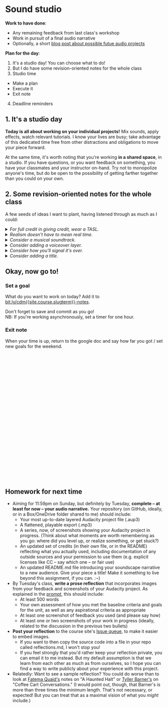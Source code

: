 
# Sound studio

**Work to have done**:

* Any remaining feedback from last class's workshop
* Work in pursuit of a final audio narrative
* Optionally, a short [blog post about possible futue audio projects]({{site.github.issues_url}})

**Plan for the day**:

1. It's a studio day! You can choose what to do!
2. But I do have some revision-oriented notes for the whole class
3. Studio time
  - Make a plan
  - Execute it
  - Exit note
4. Deadline reminders

## 1. It's a studio day
<div class="alert alert-success">
<strong>Today is all about working on your individual projects!</strong> Mix sounds, apply effects, watch relevant tutorials. I know your lives are busy; take advantage of this dedicated time free from other distractions and obligations to move your piece forward.
</div>

At the same time, it's worth noting that you're working **in a shared space**, in a studio. If you have questions, or you want feedback on something, you have your classmates and your instructor on-hand. Try not to monopolize anyone's time, but do be open to the possibility of getting farther together than you could on your own.


## 2. Some revision-oriented notes for the whole class
A few seeds of ideas I want to plant, having listened through as much as I could:

<!-- NEW IN 2020:
* endings
* noise reduction
* consider voiceover – or re-recording muffled voices currently in background tracks
-->


<details><summary><em>For full credit in giving credit, wear a TASL.</em></summary>
<p>Some folks have been asking about this, so I want to make sure I talk about it publicly: if you're using sounds someone else recorded, you do have to include enough information to recover where it came from. What information? Well, see <em>Writer/Designer</em> page 162 for the general case, but the <a href="https://wiki.creativecommons.org/wiki/Best_practices_for_attribution">Creative Commons' own recommendations</a> specifically recommends you remember the acronym <strong>TASL: Title, Author, Source, License</strong>. (If you know a date, I'd add that, too, for TASLD.) That linked CC page also includes a number of examples; let's look at one or two together!</p>
<p>Of particular note: if you're using source material with a Creative Commons license, <strong>you do need to specify <em>which</em> license it uses</strong>: CC-BY, CC-BY-NC, etc. This is especially important for Share-Alike licenses (CC-BY-SA, etc), because they force you to use the same license and can therefore be in conflict with each other. You can add this information at the end of the audio file, like in Coffee Cart Conversations, or you can use that space after your narrative ends to point listeners toward a text file in your repository.</p>
<p>Note as well that for "Source," a link to the search engine or database that you found it with (e.g. FreeSound) <em>isn't enough</em>: you'll want to point to the specific page for the individual file you're using.</p>
</details>


<details>
<summary><em>Realism doesn't have to mean real time.</em></summary>
<p>Silence, and sameness, sound a lot longer in playback than they do when you're recording them. Two seconds of nothing could be considered a Grand Pause. Think about how you would write a story with words: you wouldn't include every moment, every breath, every footstep; you'd just say, "The doorbell rang, and she opened the door." Similarly, in movies or TV, frequent cuts from one shot to another are the rule, and long takes are the exception. Feel free to elide some moments in time!</p>
<p>In retrospect, the examples I gave you included more examples of continuous time unfolding than of sharp jumps. But if you're trying to cover a larger period than four minutes, it may well help to have discrete / abrupt changes of background noise, music, etc, to signal scene changes. (You can sometimes also time these background changes to align with foreground sounds, like doors closing, a coat zipping, etc.)</p>
<p>And if you're worried about signaling how long something takes <em>within</em> a single scene, consider splitting a background track into two clips, sliding one underneath the other, and crossfading from an earlier to a later point in the same track. It works for dialogue as well as music!</p>
</details>

<!-- <details><summary><em>Differentiate using volume and left/right pan... but don't overdo it.</em></summary>
    <p>Many of you are doing smart work to differentiate foreground sounds from background, in part through "ducking" the background to a lower volume while keeping the sound going to provide depth. Similarly, many of you are doing smart work using left/right channels to differentiate speakers or to move things around the landscape.</p>
    <p>If you haven't yet tried either, go for it! The left/right channels are visible at the left of any track, as long as the track's tall enough. You can adjust the track's overall volume with the gain slider also located there. Alternately, you can use the Envelope Tool to reversibly change volume for just part of the track.</p>
    <p>Two caveats: First, if you're listening to someone way off to your left, you'll probably turn to face them, at least part of the way. So <em>you probably don't need to go all the way to 100% left or 100% right</em> when positioning human voices: try 50% and fine-tune from there.</p>
    <p>Second, one risk of layering sounds is "clipping," the kind of crackle or squeal you get if the sound level exceeds what the system can handle. This can especially happen as you layer these sounds together, or amplify them to bring them closer to the listener. If you notice any one waveform hitting the top of the track, or the overall volume going into the red during playback, you're "clipping" part of your sound. Try Effects > Clip Fix, which should give you a little more room.</p>
</details> -->

<!-- <details><summary><em>Aim to blend at most entrances and exits.</em></summary>

<p>Sometimes, you really do want a sound to enter suddenly: a jump-scare, a bolt of lightning, a phone ringing. But more often, you want the new sound to feel like it's part of the same scene. Sounds recorded in different places often have different levels of background hum, which can make their entrances and exits feel more intrusive. You can mask this with fade-ins/outs, or try to <a href="https://fedoramagazine.org/audacity-quick-tip-quickly-remove-background-noise/">remove the background</a>. (That last is easiest if you recorded an extra second or two of "silence" before each take.)</p>

<p>If you want to use music or another kind of background sound to cover transitions, try overlapping the fade-in with the existing scene so as to minimize dead air: at a low volume, the effect will be a more seamless / integrated transition.
</p>
</details> 
-->

<details><summary><em>Consider a musical soundtrack.</em></summary>
<p>Even if your narrative takes place somewhere you wouldn't expect music to actually be audible, a low-key background soundtrack offers a lot of benefits: it covers transitions that would otherwise be silent; it masks differences in background noise across assets and thus helps them seem more like they belong together; and, as we noted when we started this unit, music is great a signaling (or shifting) emotional tone. </p>
<p>Be sure to check out the <a href="../resources#sounds-and-music">Sounds and Music section</a> of the Resources page for tips on where to find openly licensed tracks you can use.</p>
</details>

<details><summary><em>Consider adding a voiceover layer.</em></summary>
<p>Maybe I'm just getting old, but as I've puttered around various places by myself I've noticed that I don't stay silent: I mutter as I putter. Even if it's just short reactions to things I see ("nice!") or read ("really? <em>really</em>."), even if it's not actual words ("hmm."), I tend to narrate my day.</p>
<p>All of which is to say, if your audio narrative takes your listeners along on a ride inside someone's head, but you haven't yet included any human voices, I'd at least give some thought to whether a word here or there might help. (Note that the voice doesn't have to exist in the same timestream as the events of the narrative: think about some of the retrospective commentary in <a href="https://training.npr.org/2015/10/30/six-npr-stories-that-breathe-life-into-neighborhood-scenes/">the NPR reading I had you do</a>, especially the pieces featuring Steve Inskeep and Robert Siegel.) Your narrative, that is, could also have a narrator.</p>
<p>And if you like that idea, but don't want to deal with hearing your own voice recorded, consider swapping scripts with someone else in the class!</p>
</details>


<!-- <details><summary><em>Consider adding a transcript.</em></summary>

<p>If you're working off of a script, as a number of you seem to be, please do consider turning it into a readable transcript you can place alongside the sound file: it's not only more accessible for the temporarily or permanently hearing-impaired, but it also makes your piece easier to search for (and within).</p>

<p>I forgot to send an email with examples (I blame this illness), but I can fix that now! NPR's <em>This American Life</em> does a great job, and they're relatively straightforward in format, too. Why not check out some of their <a href="https://www.thisamericanlife.org/recommended">recommended episodes</a>, including a primer for listeners <a href="https://www.thisamericanlife.org/recommended/new-to-this-american-life">new to the show</a> that tipped me off to this <a href="https://www.thisamericanlife.org/109/notes-on-camp">one on camp</a>. (I was excited by this description: <em>"This one drops you in a place and immerses you there so quickly and happily. Just a deeply cheerful trip into childhood summertime."</em>) Or, for something closer to the length of what you'll be working on – a special episode with <a href="https://www.thisamericanlife.org/241/20-acts-in-60-minutes">20 acts in 60 minutes</a>?</p>

<p>You access the transcript from the top of each full episode page, but you can jump to specific sections, or "acts," when choosing what to listen to.</p>
</details> -->

<details><summary><em>Consider how you'll signal it's over.</em></summary>
<p>Endings are tricky. In an essay, I'd say they usually depend on beginnings: completing some thought you'd left open, or answering a question. In stories, there's often an epiphany (new insight) or a denouement, a return to a previous situation but with the characters' perspectives on it now changed. You can try those things with audio, too, but there are added elements: if you have music, you can make sure to "resolve" back into the root chord, or to complete a rhythmic sequence; if you have an ongoing event, you can fade out; if you have a surprise or joke ending, you can signal intentionality by muting almost all the backgrounds to draw attention to the one track that remains.</p>
<p>There are lots of ways to do this. But if you're satisfied with the overall shape, endings are one place where you can put a little extra polish in!</p>
</details>

<details><summary><em>Consider adding a title.</em></summary>
<p>A title can provide a location, a clue, a genre, a commentary; it can make or unmake listener expectations. What will you call your audio narrative? Where will you let listeners know that name? (In the README? In a recorded introduction to the sound file itself, like on a podcast – either with or without a <a href="https://tvtropes.org/pmwiki/pmwiki.php/Main/TheTeaser?from=Main.ColdOpen">cold open</a>?)</p>
</details>


<!-- <details>
<summary><em>Consider volume.</em></summary>

Many of you are doing smart work to differentiate foreground sounds from background, in part through "ducking" the background to a lower volume while keeping the sound going to provide depth. On the foreground side, one risk of recording original sounds is overloading the microphone, such that you get a kind of crackle or squeal as the sound level exceeds what the system can handle. If you notice this happening – you can look for places where the waveform hits the top of the track, or where the volume goes into the red – try Effects > Clip Fix, which should give you a little more room.
</details> -->


## Okay, now go to!

### Set a goal
What do you want to work on today? Add it to [bit.ly/cdm{{site.course.slugterm}}-notes](bit.ly/cdm{{site.course.slugterm}}-notes).
<div class="alert alert-success">
Don't forget to save and commit as you go!
</div>
NB: If you're working asynchronously, set a timer for one hour.

### Exit note
When your time is up, return to the google doc and say how far you got / set new goals for the weekend.


<div style="height:100px; height:10vh;">
<!-- This div left intentionally blank, for spacing -->
</div>

## Homework for next time

* Aiming for 11:59pm on Sunday, but definitely by Tuesday, **complete – at least for now – your audio narrative.** Your repository (on GitHub, ideally, or in a Box/OneDrive folder shared to me) should include:
   - Your most up-to-date layered Audacity project file (.aup3)
   - A flattened, playable export (.mp3)
   - A series, now, of screenshots showing your Audacity project in progress. (Think about what moments are worth remembering as you go: where did you level up, or realize something, or get stuck?)
   - An updated set of credits (in their own file, or in the README) reflecting what you actually used, including documentation of any outside sources and your permission to use them (e.g. explicit licenses like CC – say which one – or fair use)
   - An updated README.md file introducing your soundscape narrative to a new audience. Give your piece a title! Make it something to live beyond this assignment, if you can. :¬)
* By Tuesday's class, **write a prose reflection** that incorporates images from your feedback and screenshots of your Audacity project. As explained in the [prompt](https://github.com/benmiller314/audio-narrative-2023spring#deadlines-and-products), this should include:
   - At least 500 words
   - Your own assessment of how you met the baseline criteria and goals for the unit, as well as any aspirational criteria as appropriate
   - At least one screenshot of feedback you used (and please say how)
   - At least one or two screenshots of your work in progress (ideally, related to the discussion in the previous two bullets)
* **Post your reflection** to the course site's [Issue queue]({{site.github.issues_url}}), to make it easier to embed images.
   - If you want to then copy the source code into a file in your repo called reflections.md, I won't stop you!
   - If you feel strongly that you'd rather keep your reflection private, you can email it to me instead. But my default assumption is that we learn from each other as much as from ourselves, so I hope you can find a way to write publicly about your experience with this project.
* Relatedly: Want to see a sample reflection? You could do worse than to look at [Fatema Quaid's](https://github.com/benmiller314/cdm2019fall/issues/3#issuecomment-534351121) notes on "A Haunted Halt" or [Tyller Barner's](https://github.com/pitt-cdm/miller2019spring/issues/2#issuecomment-460512213) on "Coffee Cart Conversations." (I would point out, though, that Barner's is more than three times the minimum length. That's not necessary, or expected! But you can treat that as a maximal vision of what you *might* include.)
